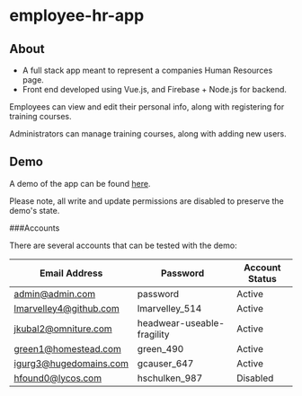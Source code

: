 # employee-hr-app

## About

- A full stack app meant to represent a companies Human Resources page.
- Front end developed using Vue.js, and Firebase + Node.js for backend.

Employees can view and edit their personal info, along with registering for training courses.

Administrators can manage training courses, along with adding new users.

## Demo

A demo of the app can be found [here](https://vuejs-backend-demo.web.app/).

Please note, all write and update permissions are disabled to preserve the demo's state.

###Accounts

There are several accounts that can be tested with the demo:

| Email Address | Password | Account Status |
| ----------- | ----------- | ------------  |
| admin@admin.com |  password | Active |
| lmarvelley4@github.com |  lmarvelley_514 | Active |
| jkubal2@omniture.com | headwear-useable-fragility | Active |
| green1@homestead.com | green_490 | Active |
| igurg3@hugedomains.com | gcauser_647 | Active |
| hfound0@lycos.com | hschulken_987 | Disabled |
